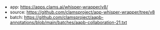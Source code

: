 * app: https://apps.clams.ai/whisper-wrapper/v8/
* source: https://github.com/clamsproject/app-whisper-wrapper/tree/v8
* batch: https://github.com/clamsproject/aapb-annotations/blob/main/batches/aapb-collaboration-21.txt
